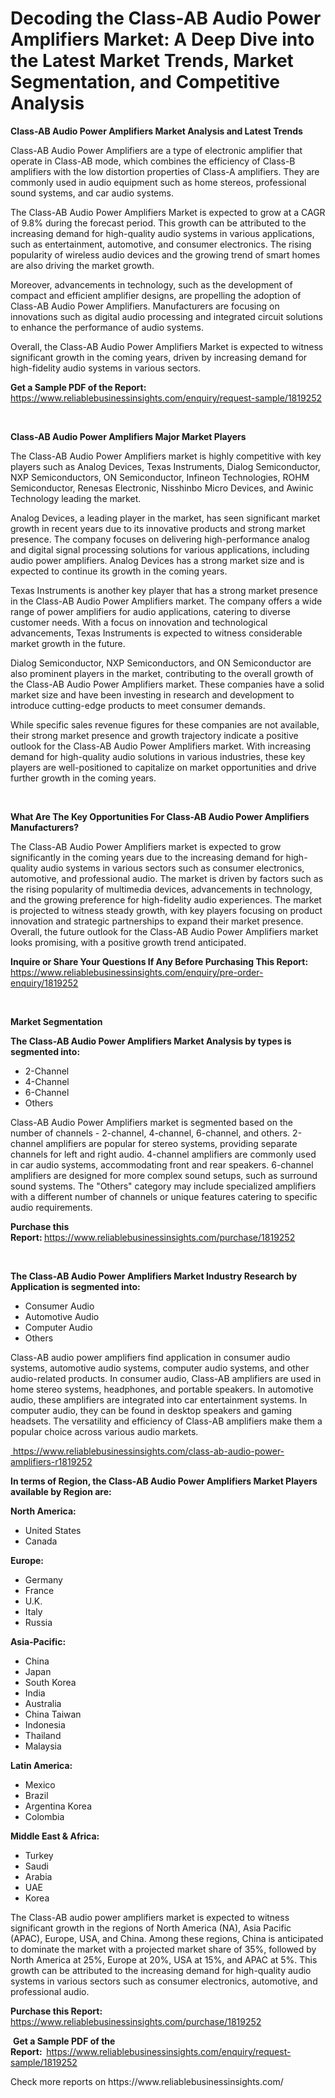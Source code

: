 <p><h1>Decoding the Class-AB Audio Power Amplifiers Market: A Deep Dive into the Latest Market Trends, Market Segmentation, and Competitive Analysis</h1></p><p><strong>Class-AB Audio Power Amplifiers Market Analysis and Latest Trends</strong></p>
<p><p>Class-AB Audio Power Amplifiers are a type of electronic amplifier that operate in Class-AB mode, which combines the efficiency of Class-B amplifiers with the low distortion properties of Class-A amplifiers. They are commonly used in audio equipment such as home stereos, professional sound systems, and car audio systems.</p><p>The Class-AB Audio Power Amplifiers Market is expected to grow at a CAGR of 9.8% during the forecast period. This growth can be attributed to the increasing demand for high-quality audio systems in various applications, such as entertainment, automotive, and consumer electronics. The rising popularity of wireless audio devices and the growing trend of smart homes are also driving the market growth.</p><p>Moreover, advancements in technology, such as the development of compact and efficient amplifier designs, are propelling the adoption of Class-AB Audio Power Amplifiers. Manufacturers are focusing on innovations such as digital audio processing and integrated circuit solutions to enhance the performance of audio systems.</p><p>Overall, the Class-AB Audio Power Amplifiers Market is expected to witness significant growth in the coming years, driven by increasing demand for high-fidelity audio systems in various sectors.</p></p>
<p><strong>Get a Sample PDF of the Report:&nbsp;</strong> <a href="https://www.reliablebusinessinsights.com/enquiry/request-sample/1819252">https://www.reliablebusinessinsights.com/enquiry/request-sample/1819252</a></p>
<p>&nbsp;</p>
<p><strong>Class-AB Audio Power Amplifiers Major Market Players</strong></p>
<p><p>The Class-AB Audio Power Amplifiers market is highly competitive with key players such as Analog Devices, Texas Instruments, Dialog Semiconductor, NXP Semiconductors, ON Semiconductor, Infineon Technologies, ROHM Semiconductor, Renesas Electronic, Nisshinbo Micro Devices, and Awinic Technology leading the market.</p><p>Analog Devices, a leading player in the market, has seen significant market growth in recent years due to its innovative products and strong market presence. The company focuses on delivering high-performance analog and digital signal processing solutions for various applications, including audio power amplifiers. Analog Devices has a strong market size and is expected to continue its growth in the coming years.</p><p>Texas Instruments is another key player that has a strong market presence in the Class-AB Audio Power Amplifiers market. The company offers a wide range of power amplifiers for audio applications, catering to diverse customer needs. With a focus on innovation and technological advancements, Texas Instruments is expected to witness considerable market growth in the future.</p><p>Dialog Semiconductor, NXP Semiconductors, and ON Semiconductor are also prominent players in the market, contributing to the overall growth of the Class-AB Audio Power Amplifiers market. These companies have a solid market size and have been investing in research and development to introduce cutting-edge products to meet consumer demands.</p><p>While specific sales revenue figures for these companies are not available, their strong market presence and growth trajectory indicate a positive outlook for the Class-AB Audio Power Amplifiers market. With increasing demand for high-quality audio solutions in various industries, these key players are well-positioned to capitalize on market opportunities and drive further growth in the coming years.</p></p>
<p>&nbsp;</p>
<p><strong>What Are The Key Opportunities For Class-AB Audio Power Amplifiers Manufacturers?</strong></p>
<p><p>The Class-AB Audio Power Amplifiers market is expected to grow significantly in the coming years due to the increasing demand for high-quality audio systems in various sectors such as consumer electronics, automotive, and professional audio. The market is driven by factors such as the rising popularity of multimedia devices, advancements in technology, and the growing preference for high-fidelity audio experiences. The market is projected to witness steady growth, with key players focusing on product innovation and strategic partnerships to expand their market presence. Overall, the future outlook for the Class-AB Audio Power Amplifiers market looks promising, with a positive growth trend anticipated.</p></p>
<p><strong>Inquire or Share Your Questions If Any Before Purchasing This Report:</strong> <a href="https://www.reliablebusinessinsights.com/enquiry/pre-order-enquiry/1819252">https://www.reliablebusinessinsights.com/enquiry/pre-order-enquiry/1819252</a></p>
<p>&nbsp;</p>
<p><strong>Market Segmentation</strong></p>
<p><strong>The Class-AB Audio Power Amplifiers Market Analysis by types is segmented into:</strong></p>
<p><ul><li>2-Channel</li><li>4-Channel</li><li>6-Channel</li><li>Others</li></ul></p>
<p><p>Class-AB Audio Power Amplifiers market is segmented based on the number of channels - 2-channel, 4-channel, 6-channel, and others. 2-channel amplifiers are popular for stereo systems, providing separate channels for left and right audio. 4-channel amplifiers are commonly used in car audio systems, accommodating front and rear speakers. 6-channel amplifiers are designed for more complex sound setups, such as surround sound systems. The "Others" category may include specialized amplifiers with a different number of channels or unique features catering to specific audio requirements.</p></p>
<p><strong>Purchase this Report:&nbsp;</strong><a href="https://www.reliablebusinessinsights.com/purchase/1819252">https://www.reliablebusinessinsights.com/purchase/1819252</a></p>
<p>&nbsp;</p>
<p><strong>The Class-AB Audio Power Amplifiers Market Industry Research by Application is segmented into:</strong></p>
<p><ul><li>Consumer Audio</li><li>Automotive Audio</li><li>Computer Audio</li><li>Others</li></ul></p>
<p><p>Class-AB audio power amplifiers find application in consumer audio systems, automotive audio systems, computer audio systems, and other audio-related products. In consumer audio, Class-AB amplifiers are used in home stereo systems, headphones, and portable speakers. In automotive audio, these amplifiers are integrated into car entertainment systems. In computer audio, they can be found in desktop speakers and gaming headsets. The versatility and efficiency of Class-AB amplifiers make them a popular choice across various audio markets.</p></p>
<p><a href="https://www.reliablebusinessinsights.com/class-ab-audio-power-amplifiers-r1819252">&nbsp;https://www.reliablebusinessinsights.com/class-ab-audio-power-amplifiers-r1819252</a></p>
<p><strong>In terms of Region, the Class-AB Audio Power Amplifiers Market Players available by Region are:</strong></p>
<p>
    <p> <strong> North America: </strong>
        <ul>
            <li>United States</li>
            <li>Canada</li>
        </ul>
        </p> 
    <p> <strong> Europe: </strong>
        <ul>
            <li>Germany</li>
            <li>France</li>
            <li>U.K.</li>
            <li>Italy</li>
            <li>Russia</li>
        </ul>
        </p> 
    <p> <strong> Asia-Pacific: </strong>
        <ul>
            <li>China</li>
            <li>Japan</li>
            <li>South Korea</li>
            <li>India</li>
            <li>Australia</li>
            <li>China Taiwan</li>
            <li>Indonesia</li>
            <li>Thailand</li>
            <li>Malaysia</li>
        </ul>
        </p> 
    <p> <strong> Latin America: </strong>
        <ul>
            <li>Mexico</li>
            <li>Brazil</li>
            <li>Argentina Korea</li>
            <li>Colombia</li>
        </ul>
        </p> 
    <p> <strong> Middle East & Africa: </strong>
        <ul>
            <li>Turkey</li>
            <li>Saudi</li>
            <li>Arabia</li>
            <li>UAE</li>
            <li>Korea</li>
        </ul>
    </p>
    </p>
<p><p>The Class-AB audio power amplifiers market is expected to witness significant growth in the regions of North America (NA), Asia Pacific (APAC), Europe, USA, and China. Among these regions, China is anticipated to dominate the market with a projected market share of 35%, followed by North America at 25%, Europe at 20%, USA at 15%, and APAC at 5%. This growth can be attributed to the increasing demand for high-quality audio systems in various sectors such as consumer electronics, automotive, and professional audio.</p></p>
<p><strong>Purchase this Report: </strong><a href="https://www.reliablebusinessinsights.com/purchase/1819252">https://www.reliablebusinessinsights.com/purchase/1819252</a></p>
<p>&nbsp;<strong>Get a Sample PDF of the Report:&nbsp;&nbsp;</strong><a href="https://www.reliablebusinessinsights.com/enquiry/request-sample/1819252">https://www.reliablebusinessinsights.com/enquiry/request-sample/1819252</a></p>
<p><strong></strong></p>
<p>Check more reports on https://www.reliablebusinessinsights.com/</p>